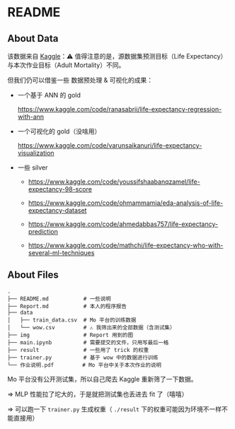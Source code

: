 # README

## About Data

该数据来自 [Kaggle](https://www.kaggle.com/datasets/kumarajarshi/life-expectancy-who)：⚠️ 值得注意的是，源数据集预测目标（Life Expectancy）与本次作业目标（Adult Mortality）不同。

但我们仍可以借鉴一些 数据预处理 & 可视化的成果：

- 一个基于 ANN 的 gold

    https://www.kaggle.com/code/ranasabrii/life-expectancy-regression-with-ann

- 一个可视化的 gold（没啥用）

    https://www.kaggle.com/code/varunsaikanuri/life-expectancy-visualization

- 一些 silver

    - https://www.kaggle.com/code/youssifshaabanqzamel/life-expectancy-98-score

    - https://www.kaggle.com/code/ohmammamia/eda-analysis-of-life-expectancy-dataset

    - https://www.kaggle.com/code/ahmedabbas757/life-expectancy-prediction

    - https://www.kaggle.com/code/mathchi/life-expectancy-who-with-several-ml-techniques


## About Files

```
.
├── README.md           # 一些说明
├── Report.md           # 本人的程序报告
├── data
│   ├── train_data.csv  # Mo 平台的训练数据
│   └── wow.csv         # ⚠️ 我筛出来的全部数据（含测试集）
├── img                 # Report 用到的图
├── main.ipynb          # 需要提交的文件，只用写最后一格
├── result              # 一些用了 trick 的权重
├── trainer.py          # 基于 wow 中的数据进行训练
└── 作业说明.pdf         # Mo 平台中关于本次作业的说明
```

Mo 平台没有公开测试集，所以自己爬去 Kaggle 重新筛了一下数据。

=> MLP 性能拉了坨大的，于是就把测试集也丢进去 fit 了（嘻嘻）

=> 可以跑一下 `trainer.py` 生成权重（ `./result` 下的权重可能因为环境不一样不能直接用）

